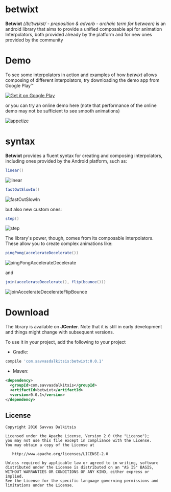 betwixt
======

**Betwixt** _(/bɪˈtwɪkst/ - preposition & adverb - archaic term for between)_ is an
android library that aims to provide a unified composable api for animation
Interpolators, both provided already by the platform and for new ones provided
by the community

Demo
======

To see some interpolators in action and examples of how _betwixt_ allows composing of different
interpolators, try downloading the demo app from Google Play™

<a href='https://play.google.com/store/apps/details?id=com.savvasdalkitsis.betwixt&utm_source=global_co&utm_medium=prtnr&utm_content=Mar2515&utm_campaign=PartBadge&pcampaignid=MKT-Other-global-all-co-prtnr-py-PartBadge-Mar2515-1'>
<img style="max-width: 300px;" alt='Get it on Google Play' src='https://play.google.com/intl/en_us/badges/images/generic/en_badge_web_generic.png'/>
</a>

or you can try an online demo here (note that performance of the online demo may not be sufficient to
see smooth animations)

[![appetize](resources/images/appetize.png)](https://appetize.io/app/p3848n7h6b950hzkxezyg5x06m?device=hammerhead&scale=50&orientation=portrait&osVersion=6.0.1)

syntax
======

**Betwixt** provides a fluent syntax for creating and composing interpolators,
including ones provided by the Android platform, such as:

```java
linear()
```
![linear](resources/images/linear.png)

```java
fastOutSlowIn()
```
![fastOutSlowIn](resources/images/fastOutSlowIn.png)

but also new custom ones:

```java
step()
```
![step](resources/images/step.png)

The library's power, though, comes from its composable interpolators.
These allow you to create complex animations like:

```java
pingPong(accelerateDecelerate())
```
![pingPongAccelerateDecelerate](resources/images/pingPongAccelerateDecelerate.png)

and

```java
join(accelerateDecelerate(), flip(bounce()))
```
![joinAccelerateDecelerateFlipBounce](resources/images/joinAccelerateDecelerateFlipBounce.png)

Download
======

The library is available on **JCenter**. Note that it is still in early development and things might
change with subsequent versions.

To use it in your project, add the following to your project

- Gradle:
```groovy
compile 'com.savvasdalkitsis:betwixt:0.0.1'
```
- Maven:
```xml
<dependency>
  <groupId>com.savvasdalkitsis</groupId>
  <artifactId>betwixt</artifactId>
  <version>0.0.1</version>
</dependency>
```

License
-------

    Copyright 2016 Savvas Dalkitsis

    Licensed under the Apache License, Version 2.0 (the "License");
    you may not use this file except in compliance with the License.
    You may obtain a copy of the License at

       http://www.apache.org/licenses/LICENSE-2.0

    Unless required by applicable law or agreed to in writing, software
    distributed under the License is distributed on an "AS IS" BASIS,
    WITHOUT WARRANTIES OR CONDITIONS OF ANY KIND, either express or implied.
    See the License for the specific language governing permissions and
    limitations under the License.